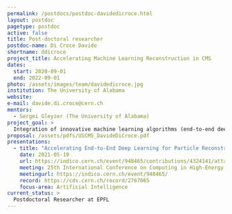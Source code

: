 ```yaml
---
permalink: /postdocs/postdoc-davidedicroce.html
layout: postdoc
pagetype: postdoc
active: false
title: Post-doctoral researcher
postdoc-name: Di Croce Davide
shortname: ddicroce
project_title: Accelerating Machine Learning Reconstruction in CMS
dates:
  start: 2020-09-01
  end: 2022-09-01
photo: /assets/images/team/davidedicroce.jpg
institution: The University of Alabama
website:
e-mail: davide.di.croce@cern.ch
mentors:
  - Sergei Gleyzer (The University of Alabama)
project_goal: >
  Integration of innovative machine learning algorithms (end-to-end deep learning) into the CMS reconstruction code, leveraging heterogenous computing and hardware acceleration devices. Development of end-to-end (E2E) benchmarks, first integration of the end-to-end framework into CMS production code, and scaling studies of deep learning training and inference on heterogeneous computing devices. The new proposal extends this effort to novel E2E architectures, including graph neural networks, additional E2E reconstruction targets such as tau reconstruction and further E2E integration into CMS code.
proposal: /assets/pdfs/USCMS_DavideDiCroce.pdf
presentations:
  - title: "Accelerating End-to-End Deep Learning for Particle Reconstruction using CMS open data"
    date: 2021-05-19
    url: https://indico.cern.ch/event/948465/contributions/4324141/attachments/2246679/3830746/AcceleratingDeepLearningReconstruction.pdf
    meeting: 25th International Conference on Computing in High-Energy and Nuclear Physics
    meetingurl: https://indico.cern.ch/event/948465/
    record: https://cds.cern.ch/record/2767065
    focus-area: Artificial Intelligence
current_status: >
  Postdoctoral Researcher at EPFL
---
```


